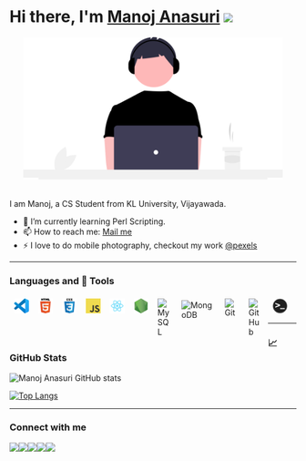 # Hi there, I'm [Manoj Anasuri][website] <img src="https://raw.githubusercontent.com/MartinHeinz/MartinHeinz/master/wave.gif" width="50">

<div align="center"> 
 <img src="header.svg" height = "250em"/> 
</div>
<br>


I am Manoj, a CS Student from KL University, Vijayawada. 
- 🌱 I’m currently learning Perl Scripting.
- 📫 How to reach me:  [Mail me](mailto:manojanasuri16+github@gmail.com "manojanasuri16+github@gmail.com") 
- ⚡ I love to do mobile photography, checkout my work [@pexels][pexels]

---
### Languages and 🔧 Tools
<div>

<img align="left" alt="Visual Studio Code" width="26px" style="padding:5px 8px" src="https://raw.githubusercontent.com/github/explore/80688e429a7d4ef2fca1e82350fe8e3517d3494d/topics/visual-studio-code/visual-studio-code.png" />

<img align="left" alt="HTML5" width="26px" style="padding:5px 8px" src="https://raw.githubusercontent.com/github/explore/80688e429a7d4ef2fca1e82350fe8e3517d3494d/topics/html/html.png" />

<img align="left" alt="CSS3" width="26px" style="padding:5px 8px" src="https://raw.githubusercontent.com/github/explore/80688e429a7d4ef2fca1e82350fe8e3517d3494d/topics/css/css.png"/>

<img align="left" alt="JavaScript" width="26px" style="padding:5px 8px" src="https://raw.githubusercontent.com/github/explore/80688e429a7d4ef2fca1e82350fe8e3517d3494d/topics/javascript/javascript.png"/>

<img align="left" alt="React" width="26px" style="padding:5px 8px" src="https://raw.githubusercontent.com/github/explore/80688e429a7d4ef2fca1e82350fe8e3517d3494d/topics/react/react.png"/>

<img align="left" alt="Node.js" width="26px" style="padding:5px 8px" src="https://raw.githubusercontent.com/github/explore/80688e429a7d4ef2fca1e82350fe8e3517d3494d/topics/nodejs/nodejs.png"/>


<img align="left" alt="MySQL" width="26px" style="padding:5px 8px" src="https://cdn-icons-png.flaticon.com/512/919/919836.png"/>

<img align="left" alt="MongoDB" width="60px" style="padding:8px 8px 5px 8px" src="https://webimages.mongodb.com/_com_assets/cms/kpo5kblefbjq79065-Horizontal_Default.svg?auto=format%252Ccompress" />

<img align="left" alt="Git" width="26px" style="padding:5px 8px" src="https://cdn-icons-png.flaticon.com/512/2111/2111288.png" />

<img align="left" alt="GitHub" width="26px" style="padding:5px 8px" src="https://cdn-icons-png.flaticon.com/512/889/889111.png" />

<img align="left" alt="Terminal" width="26px" style="padding:5px 8px" src="https://raw.githubusercontent.com/github/explore/80688e429a7d4ef2fca1e82350fe8e3517d3494d/topics/terminal/terminal.png" />

<br><br>
<div>


---
### &#x1f4c8; GitHub Stats

![Manoj Anasuri GitHub stats](https://github-readme-stats.vercel.app/api?username=manojanasuri16&show_icons=true&theme=radical)


[![Top Langs](https://github-readme-stats.vercel.app/api/top-langs/?username=manojanasuri16&layout=compact&theme=radical)](https://github.com/manojanasuri16/github-readme-stats)

---

### Connect with me

<div align="center">

[<img align="left" src="https://img.shields.io/badge/linkedin-%231E77B5.svg?&style=for-the-badge&logo=linkedin&logoColor=white">][linkedin]

[<img align="left" src="https://img.shields.io/badge/github-%2324292e.svg?&style=for-the-badge&logo=github&logoColor=white">][github]

[<img align="left" src="https://img.shields.io/badge/twitter-%2300acee.svg?&style=for-the-badge&logo=twitter&logoColor=white">][twitter]

[<img align="left" src="https://img.shields.io/badge/medium-%23292929.svg?&style=for-the-badge&logo=medium&logoColor=white">][medium]

[<img align="left" src="https://img.shields.io/badge/pexels-%23000000.svg?&style=for-the-badge&logo=pexels&logoColor=#05a081">][pexels]

</div>

<!-- Links -->
[github]: https://github.com/manojanasuri16 "github.com/manojanasuri16" 
[website]: https://manojanasuri.netlify.com "manojanasuri.netlify.com"
[twitter]: https://twitter.com/intent/follow?original_referer=https%3A%2F%2Fgithub.com%2Fmanojanasuri16&screen_name=manojanasuri16 "twitter.com/manojanasuri16" 
[pexels]: https://www.pexels.com/@manoj-anasuri-1819020 "pexels.com/@manoj-anasuri-1819020"
[youtube]: https://www.youtube.com/channel/UCyshFWIUhGrrhrUEV6lArKw "manojanasuri-youtube"
[linkedin]: https://linkedin.com/in/manojanasuri16 "linkedin.com/in/manojanasuri16"
[medium]: https://manojanasuri16.medium.com/ "manojanasuri16.medium.com/"
